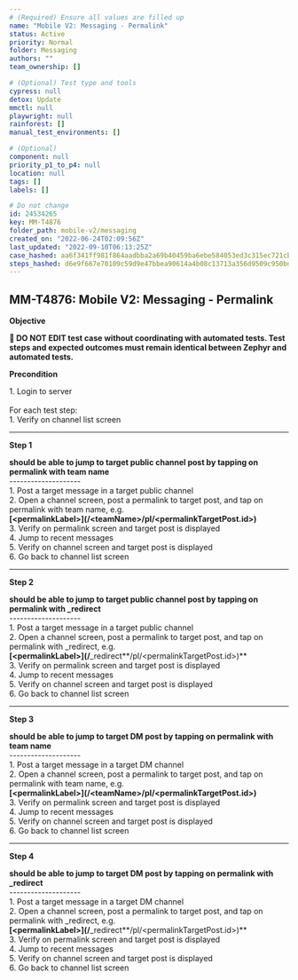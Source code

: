```yaml
---
# (Required) Ensure all values are filled up
name: "Mobile V2: Messaging - Permalink"
status: Active
priority: Normal
folder: Messaging
authors: ""
team_ownership: []

# (Optional) Test type and tools
cypress: null
detox: Update
mmctl: null
playwright: null
rainforest: []
manual_test_environments: []

# (Optional)
component: null
priority_p1_to_p4: null
location: null
tags: []
labels: []

# Do not change
id: 24534265
key: MM-T4876
folder_path: mobile-v2/messaging
created_on: "2022-06-24T02:09:56Z"
last_updated: "2022-09-10T06:13:25Z"
case_hashed: aa6f341ff981f864aadbba2a69b40459ba6ebe584053ed3c315ec721cbb9bc8d1925602cfe275cf15a6b2bd051a62665
steps_hashed: d6e9f667e70109c59d9e47bbea90614a4b08c13713a356d9509c950bd22b2ae2fa564f95f9e52e7f30bf238dd21ddf2e
---
```


## MM-T4876: Mobile V2: Messaging - Permalink

**Objective**

**🛑 DO NOT EDIT test case without coordinating with automated tests. Test steps and expected outcomes must remain identical between Zephyr and automated tests.**

**Precondition**

1\. Login to server\
\
For each test step:\
1\. Verify on channel list screen

---

**Step 1**

**should be able to jump to target public channel post by tapping on permalink with team name**\
\--------------------\
1\. Post a target message in a target public channel\
2\. Open a channel screen, post a permalink to target post, and tap on permalink with team name, e.g.\
**\[\<permalinkLabel>]\(/\<teamName>/pl/\<permalinkTargetPost.id>)**\
3\. Verify on permalink screen and target post is displayed\
4\. Jump to recent messages\
5\. Verify on channel screen and target post is displayed\
6\. Go back to channel list screen

---

**Step 2**

**should be able to jump to target public channel post by tapping on permalink with \_redirect**\
\--------------------\
1\. Post a target message in a target public channel\
2\. Open a channel screen, post a permalink to target post, and tap on permalink with \_redirect, e.g.\
**\[\<permalinkLabel>]\(/**\_redirect\*\*/pl/\<permalinkTargetPost.id>)\*\*\
3\. Verify on permalink screen and target post is displayed\
4\. Jump to recent messages\
5\. Verify on channel screen and target post is displayed\
6\. Go back to channel list screen

---

**Step 3**

**should be able to jump to target DM post by tapping on permalink with team name**\
\--------------------\
1\. Post a target message in a target DM channel\
2\. Open a channel screen, post a permalink to target post, and tap on permalink with team name, e.g.\
**\[\<permalinkLabel>]\(/\<teamName>/pl/\<permalinkTargetPost.id>)**\
3\. Verify on permalink screen and target post is displayed\
4\. Jump to recent messages\
5\. Verify on channel screen and target post is displayed\
6\. Go back to channel list screen

---

**Step 4**

**should be able to jump to target DM post by tapping on permalink with **\_redirect****\
\--------------------\
1\. Post a target message in a target DM channel\
2\. Open a channel screen, post a permalink to target post, and tap on permalink with \_redirect, e.g.\
**\[\<permalinkLabel>]\(/**\_redirect\*\*/pl/\<permalinkTargetPost.id>)\*\*\
3\. Verify on permalink screen and target post is displayed\
4\. Jump to recent messages\
5\. Verify on channel screen and target post is displayed\
6\. Go back to channel list screen
